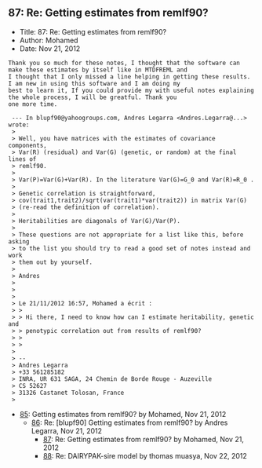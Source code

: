 ## 87: Re: Getting estimates from remlf90?

- Title: 87: Re: Getting estimates from remlf90?
- Author: Mohamed
- Date: Nov 21, 2012
```
Thank you so much for these notes, I thought that the software can make these estimates by itself like in MTDFREML and
I thought that I only missed a line helping in getting these results. I am new in using this software and I am doing my
best to learn it, If you could provide my with useful notes explaining the whole process, I will be greatful. Thank you
one more time. 

 --- In blupf90@yahoogroups.com, Andres Legarra <Andres.Legarra@...> wrote:
 >
 > Well, you have matrices with the estimates of covariance components, 
 > Var(R) (residual) and Var(G) (genetic, or random) at the final lines of 
 > remlf90.
 > 
 > Var(P)=Var(G)+Var(R). In the literature Var(G)=G_0 and Var(R)=R_0 .
 > 
 > Genetic correlation is straightforward, 
 > cov(trait1,trait2)/sqrt(var(trait1)*var(trait2)) in matrix Var(G) 
 > (re-read the definition of correlation).
 > 
 > Heritabilities are diagonals of Var(G)/Var(P).
 > 
 > These questions are not appropriate for a list like this, before asking 
 > to the list you should try to read a good set of notes instead and work 
 > them out by yourself.
 > 
 > Andres
 > 
 > 
 > 
 > Le 21/11/2012 16:57, Mohamed a écrit :
 > >
 > > Hi there, I need to know how can I estimate heritability, genetic and 
 > > penotypic correlation out from results of remlf90?
 > >
 > > 
 > 
 > -- 
 > Andres Legarra
 > +33 561285182
 > INRA, UR 631 SAGA, 24 Chemin de Borde Rouge - Auzeville
 > CS 52627
 > 31326 Castanet Tolosan, France
 > 
```

- [85](0085.md): Getting estimates from remlf90? by Mohamed, Nov 21, 2012
    - [86](0086.md): Re: [blupf90] Getting estimates from remlf90? by Andres Legarra, Nov 21, 2012
        - [87](0087.md): Re: Getting estimates from remlf90? by Mohamed, Nov 21, 2012
        - [88](0088.md): Re: DAIRYPAK-sire model by thomas muasya, Nov 22, 2012

